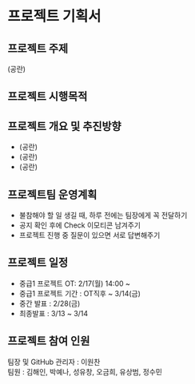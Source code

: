# 프로젝트 기획서

## 프로젝트 주제
(공란)

## 프로젝트 시행목적

## 프로젝트 개요 및 추진방향
- (공란)
- (공란)
- (공란)

## 프로젝트팀 운영계획
- 불참해야 할 일 생길 때, 하루 전에는 팀장에게 꼭 전달하기
- 공지 확인 후에 Check 이모티콘 남겨주기
- 프로젝트 진행 중 질문이 있으면 서로 답변해주기

## 프로젝트 일정
- 중급1 프로젝트 OT: 2/17(월) 14:00 ~
- 중급1 프로젝트 기간 : OT직후 ~ 3/14(금)
- 중간 발표 : 2/28(금)
- 최종발표 : 3/13 ~ 3/14

## 프로젝트 참여 인원
팀장 및 GitHub 관리자 : 이원찬 <br/>
팀원 : 김해인, 박예나, 성유창, 오금희, 유상범, 정수민 <br/>
